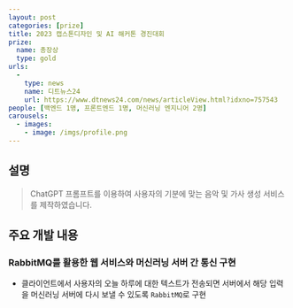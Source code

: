 ```yaml
---
layout: post
categories: [prize]
title: 2023 캡스톤디자인 및 AI 해커톤 경진대회
prize:
  name: 총장상
  type: gold
urls:
  -
    type: news
    name: 디트뉴스24
    url: https://www.dtnews24.com/news/articleView.html?idxno=757543
people: [백엔드 1명, 프론트엔드 1명, 머신러닝 엔지니어 2명]
carousels:
  - images: 
    - image: /imgs/profile.png
---
```


## 설명
> ChatGPT 프롬프트를 이용하여 사용자의 기분에 맞는 음악 및 가사 생성 서비스를 제작하였습니다.

## 주요 개발 내용
### RabbitMQ를 활용한 웹 서비스와 머신러닝 서버 간 통신 구현
* 클라이언트에서 사용자의 오늘 하루에 대한 텍스트가 전송되면 서버에서 해당 입력을 머신러닝 서버에 다시 보낼 수 있도록 `RabbitMQ`로 구현